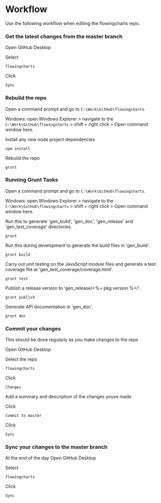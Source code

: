 # Workflow

Use the following workflow when editing the flowingcharts repo.

### Get the latest changes from the master branch

Open GitHub Desktop

Select
```
flowingcharts 
```

Click
```
Sync
```

### Rebuild the repo

Open a command prompt and go to `C:\Work\GitHub\flowingcharts`.

Windows: open Windows Explorer > navigate to the `C:\Work\GitHub\flowingcharts` > shift + right click > Open command window here.

Install any new node project dependencies
```
npm install
```

Rebuild the repo
```
grunt
```

### Running Grunt Tasks

Open a command prompt and go to `C:\Work\GitHub\flowingcharts`.

Windows: open Windows Explorer > navigate to the `C:\Work\GitHub\flowingcharts` > shift + right click > Open command window here.

Run this to generate 'gen_build', 'gen_doc', 'gen_release' and 'gen_test_coverage' directories.
```
grunt
```

Run this during development to generate the build files in 'gen_build'.
```
grunt build
```

Carry out unit testing on the JavaScript module files and generate a test coverage file at 'gen_test_coverage/coverage.html'. 
```
grunt test
```

Publish a release version to 'gen_release/<%= pkg.version %>/'. 
```
grunt publish
```

Generate API documentation in 'gen_doc'. 
```
grunt doc
```

### Commit your changes

This should be done regularly as you make changes to the repo

Open GitHub Desktop

Select the repo
```
flowingcharts 
```

Click
```
Changes
```

Add a summary and description of the changes youve made

Click
```
Commit to master
```

Click
```
Sync
```

### Sync your changes to the master branch

At the end of the day
Open GitHub Desktop

Select
```
flowingcharts 
```

Click
```
Sync
```
